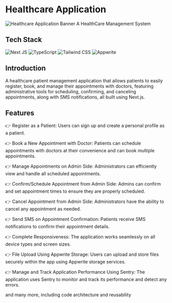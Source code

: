 # Healthcare Application
![Healthcare Application Banner]("https://youtu.be/lEflo_sc82g?feature=shared")
A HealthCare Management System
## Tech Stack
![Next JS](https://img.shields.io/badge/Next%20JS-black?style=for-the-badge&logo=next.js)
![TypeScript](https://img.shields.io/badge/TypeScript-blue?style=for-the-badge&logo=typescript)
![Tailwind CSS](https://img.shields.io/badge/Tailwind%20CSS-38B2AC?style=for-the-badge&logo=tailwind-css)
![Appwrite](https://img.shields.io/badge/Appwrite-pink?style=for-the-badge&logo=appwrite)
## Introduction
A healthcare patient management application that allows patients to easily register, book, and manage their appointments with doctors, featuring administrative tools for scheduling, confirming, and canceling appointments, along with SMS notifications, all built using Next.js.
## Features
👉 Register as a Patient: Users can sign up and create a personal profile as a patient.

👉 Book a New Appointment with Doctor: Patients can schedule appointments with doctors at their convenience and can book multiple appointments.

👉 Manage Appointments on Admin Side: Administrators can efficiently view and handle all scheduled appointments.

👉 Confirm/Schedule Appointment from Admin Side: Admins can confirm and set appointment times to ensure they are properly scheduled.

👉 Cancel Appointment from Admin Side: Administrators have the ability to cancel any appointment as needed.

👉 Send SMS on Appointment Confirmation: Patients receive SMS notifications to confirm their appointment details.

👉 Complete Responsiveness: The application works seamlessly on all device types and screen sizes.

👉 File Upload Using Appwrite Storage: Users can upload and store files securely within the app using Appwrite storage services.

👉 Manage and Track Application Performance Using Sentry: The application uses Sentry to monitor and track its performance and detect any errors.

and many more, including code architecture and reusability

